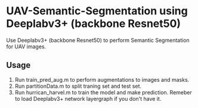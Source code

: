 # UAV-Semantic-Segmentation using Deeplabv3+ (backbone Resnet50)
Use Deeplabv3+ (backbone Resnet50) to perform Semantic Segmentation for UAV images.

## Usage
1. Run train_pred_aug.m to perform augmentations to images and masks.
2. Run partitionData.m to split traning set and test set.
3. Run hurrican_harvel.m to train the model and make prediction. Remeber to load Deeplabv3+ network layergraph if you don't have it.
